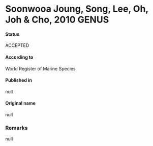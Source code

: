 # Soonwooa Joung, Song, Lee, Oh, Joh & Cho, 2010 GENUS

#### Status
ACCEPTED

#### According to
World Register of Marine Species

#### Published in
null

#### Original name
null

### Remarks
null